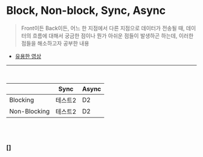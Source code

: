 # Block, Non-block, Sync, Async
> Front이든 Back이든, 어느 한 지점에서 다른 지점으로 데이터가 전송될 때, 
> 데이터의 흐름에 대해서 궁금한 점이나 뭔가 아쉬운 점들이 발생하곤 하는데, 이러한 점들을 해소하고자 공부한 내용
* [유용한 영상](https://www.youtube.com/watch?v=IdpkfygWIMk)

<hr>
<br>

|            |Sync|Async|
|------------|-----|----|
|Blocking    |테스트2|D2|
|Non-Blocking|테스트2|D2|

##
####

<br>

### []
```bash
```

<br>
